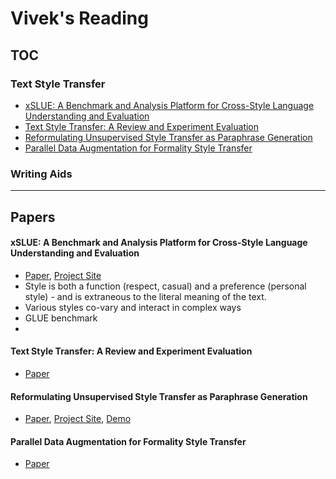 # Vivek's Reading

## TOC
### Text Style Transfer
- [xSLUE: A Benchmark and Analysis Platform for Cross-Style Language Understanding and Evaluation](#xslue-a-benchmark-and-analysis-platform-for-cross-style-language-understanding-and-evaluation)
- [Text Style Transfer: A Review and Experiment Evaluation](#Text-Style-Transfer-A-Review-and-Experiment-Evaluation)
- [Reformulating Unsupervised Style Transfer as Paraphrase Generation](#Reformulating-Unsupervised-Style-Transfer-as-Paraphrase-Generation)
- [Parallel Data Augmentation for Formality Style Transfer](#Parallel-Data-Augmentation-for-Formality-Style-Transfer)

### Writing Aids

---

## Papers
#### **xSLUE: A Benchmark and Analysis Platform for Cross-Style Language Understanding and Evaluation**
- [Paper](https://arxiv.org/pdf/1911.03663.pdf), [Project Site](http://xslue.com/)
- Style is both a function (respect, casual) and a preference (personal style) - and is extraneous to the literal meaning of the text.
- Various styles co-vary and interact in complex ways
- GLUE benchmark
- 

#### **Text Style Transfer: A Review and Experiment Evaluation**
- [Paper](https://arxiv.org/pdf/2010.12742.pdf)

#### **Reformulating Unsupervised Style Transfer as Paraphrase Generation**
- [Paper](https://arxiv.org/pdf/2010.05700.pdf), [Project Site](http://style.cs.umass.edu/), [Demo](http://arkham.cs.umass.edu:8553/)

#### **Parallel Data Augmentation for Formality Style Transfer**
- [Paper](https://www.aclweb.org/anthology/2020.acl-main.294.pdf)
